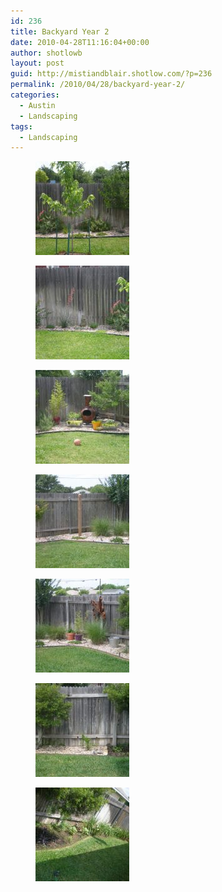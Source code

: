 ```yaml
---
id: 236
title: Backyard Year 2
date: 2010-04-28T11:16:04+00:00
author: shotlowb
layout: post
guid: http://mistiandblair.shotlow.com/?p=236
permalink: /2010/04/28/backyard-year-2/
categories:
  - Austin
  - Landscaping
tags:
  - Landscaping
---
```

<div id='gallery-8' class='gallery galleryid-236 gallery-columns-3 gallery-size-thumbnail'>
  <figure class='gallery-item'> 
  
  <div class='gallery-icon portrait'>
    <a href='/vendor/uploads/2010/06/P5170354-e1282613980616.jpg'><img width="150" height="150" src="/vendor/uploads/2010/06/P5170354-e1282613980616-150x150.jpg" class="attachment-thumbnail size-thumbnail" alt="Tree" /></a>
  </div></figure><figure class='gallery-item'> 
  
  <div class='gallery-icon landscape'>
    <a href='/vendor/uploads/2010/06/P5170355-e1282613966704.jpg'><img width="150" height="150" src="/vendor/uploads/2010/06/P5170355-e1282613966704-150x150.jpg" class="attachment-thumbnail size-thumbnail" alt="Back East Side Fence" /></a>
  </div></figure><figure class='gallery-item'> 
  
  <div class='gallery-icon landscape'>
    <a href='/vendor/uploads/2010/06/P5170353-e1282613952771.jpg'><img width="150" height="150" src="/vendor/uploads/2010/06/P5170353-e1282613952771-150x150.jpg" class="attachment-thumbnail size-thumbnail" alt="Back East Corner" /></a>
  </div></figure><figure class='gallery-item'> 
  
  <div class='gallery-icon landscape'>
    <a href='/vendor/uploads/2010/06/P5170351-e1282613940858.jpg'><img width="150" height="150" src="/vendor/uploads/2010/06/P5170351-e1282613940858-150x150.jpg" class="attachment-thumbnail size-thumbnail" alt="Back West Corner - Bottle Tree" /></a>
  </div></figure><figure class='gallery-item'> 
  
  <div class='gallery-icon landscape'>
    <a href='/vendor/uploads/2010/06/P5170350-e1282613926728.jpg'><img width="150" height="150" src="/vendor/uploads/2010/06/P5170350-e1282613926728-150x150.jpg" class="attachment-thumbnail size-thumbnail" alt="Back West Side Along Fence" /></a>
  </div></figure><figure class='gallery-item'> 
  
  <div class='gallery-icon landscape'>
    <a href='/vendor/uploads/2010/06/P5170348-e1282613912712.jpg'><img width="150" height="150" src="/vendor/uploads/2010/06/P5170348-e1282613912712-150x150.jpg" class="attachment-thumbnail size-thumbnail" alt="Back West Side Fence" /></a>
  </div></figure><figure class='gallery-item'> 
  
  <div class='gallery-icon landscape'>
    <a href='/vendor/uploads/2010/06/P5170357-e1282605456455.jpg'><img width="150" height="150" src="/vendor/uploads/2010/06/P5170357-e1282605456455-150x150.jpg" class="attachment-thumbnail size-thumbnail" alt="Back West Along Fence" /></a>
  </div></figure>
</div>